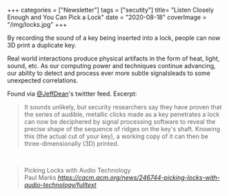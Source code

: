 +++
categories = ["Newsletter"]
tags = ["secutity"]
title= "Listen Closely Enough and You Can Pick a Lock"
date = "2020-08-18"
coverImage = "/img/locks.jpg"
+++

By recording the sound of a key being inserted into a lock, people can now 3D print a duplicate key. 

<!--more-->

Real world interactions produce physical artifacts in the form of heat, light, sound, etc. As our computing power and techniques continue advancing, our ability to detect and process ever more subtle signalsleads to some unexpected correlations.

Found via <a target="_blank" href="https://twitter.com/JeffDean">@JeffDean</a>'s twittter feed. Excerpt:

> It sounds unlikely, but security researchers say they have proven that the series of audible, metallic clicks made as a key penetrates a lock can now be deciphered by signal processing software to reveal the precise shape of the sequence of ridges on the key's shaft. Knowing this (the actual cut of your key), a working copy of it can then be three-dimensionally (3D) printed.

<br>

<blockquote class="quoteback" darkmode="" data-title="Picking%20Locks%20with%20Audio%20Technology" data-author="Paul Marks" cite="https://cacm.acm.org/news/246744-picking-locks-with-audio-technology/fulltext">
Picking Locks with Audio Technology
<footer>Paul Marks<cite> <a href="https://cacm.acm.org/news/246744-picking-locks-with-audio-technology/fulltext">https://cacm.acm.org/news/246744-picking-locks-with-audio-technology/fulltext</a></cite></footer>
</blockquote><script note="" src="https://cdn.jsdelivr.net/gh/Blogger-Peer-Review/quotebacks@1/quoteback.js"></script>
